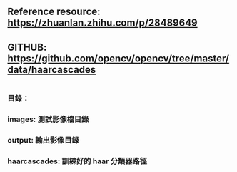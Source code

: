 ## Reference resource: https://zhuanlan.zhihu.com/p/28489649
## GITHUB: https://github.com/opencv/opencv/tree/master/data/haarcascades
#
### 目錄：
### images: 測試影像檔目錄
### output: 輸出影像目錄
### haarcascades: 訓練好的 haar 分類器路徑
